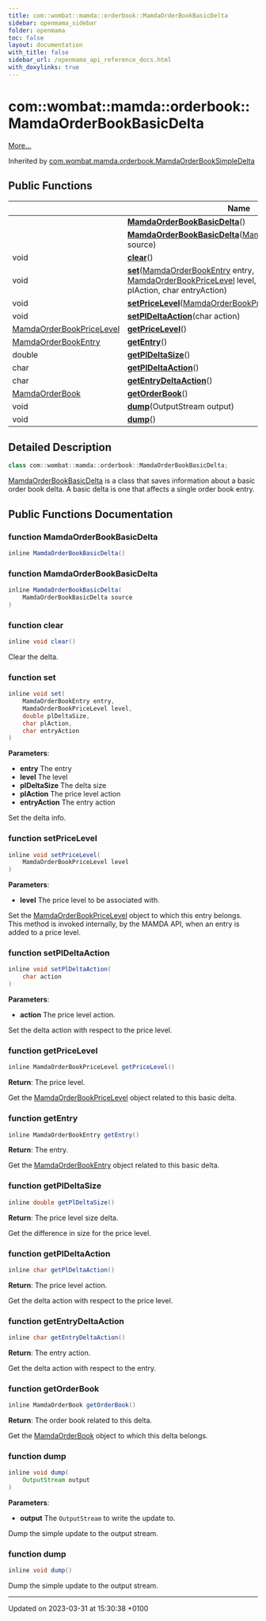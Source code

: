 ```yaml
---
title: com::wombat::mamda::orderbook::MamdaOrderBookBasicDelta
sidebar: openmama_sidebar
folder: openmama
toc: false
layout: documentation
with_title: false
sidebar_url: /openmama_api_reference_docs.html
with_doxylinks: true
---
```


# com::wombat::mamda::orderbook::MamdaOrderBookBasicDelta



 [More...](#detailed-description)

Inherited by [com.wombat.mamda.orderbook.MamdaOrderBookSimpleDelta](classcom_1_1wombat_1_1mamda_1_1orderbook_1_1MamdaOrderBookSimpleDelta.html)

## Public Functions

|                | Name           |
| -------------- | -------------- |
| | **[MamdaOrderBookBasicDelta](classcom_1_1wombat_1_1mamda_1_1orderbook_1_1MamdaOrderBookBasicDelta.html#function-mamdaorderbookbasicdelta)**() |
| | **[MamdaOrderBookBasicDelta](classcom_1_1wombat_1_1mamda_1_1orderbook_1_1MamdaOrderBookBasicDelta.html#function-mamdaorderbookbasicdelta)**([MamdaOrderBookBasicDelta](classcom_1_1wombat_1_1mamda_1_1orderbook_1_1MamdaOrderBookBasicDelta.html) source) |
| void | **[clear](classcom_1_1wombat_1_1mamda_1_1orderbook_1_1MamdaOrderBookBasicDelta.html#function-clear)**() |
| void | **[set](classcom_1_1wombat_1_1mamda_1_1orderbook_1_1MamdaOrderBookBasicDelta.html#function-set)**([MamdaOrderBookEntry](classcom_1_1wombat_1_1mamda_1_1orderbook_1_1MamdaOrderBookEntry.html) entry, [MamdaOrderBookPriceLevel](classcom_1_1wombat_1_1mamda_1_1orderbook_1_1MamdaOrderBookPriceLevel.html) level, double plDeltaSize, char plAction, char entryAction) |
| void | **[setPriceLevel](classcom_1_1wombat_1_1mamda_1_1orderbook_1_1MamdaOrderBookBasicDelta.html#function-setpricelevel)**([MamdaOrderBookPriceLevel](classcom_1_1wombat_1_1mamda_1_1orderbook_1_1MamdaOrderBookPriceLevel.html) level) |
| void | **[setPlDeltaAction](classcom_1_1wombat_1_1mamda_1_1orderbook_1_1MamdaOrderBookBasicDelta.html#function-setpldeltaaction)**(char action) |
| [MamdaOrderBookPriceLevel](classcom_1_1wombat_1_1mamda_1_1orderbook_1_1MamdaOrderBookPriceLevel.html) | **[getPriceLevel](classcom_1_1wombat_1_1mamda_1_1orderbook_1_1MamdaOrderBookBasicDelta.html#function-getpricelevel)**() |
| [MamdaOrderBookEntry](classcom_1_1wombat_1_1mamda_1_1orderbook_1_1MamdaOrderBookEntry.html) | **[getEntry](classcom_1_1wombat_1_1mamda_1_1orderbook_1_1MamdaOrderBookBasicDelta.html#function-getentry)**() |
| double | **[getPlDeltaSize](classcom_1_1wombat_1_1mamda_1_1orderbook_1_1MamdaOrderBookBasicDelta.html#function-getpldeltasize)**() |
| char | **[getPlDeltaAction](classcom_1_1wombat_1_1mamda_1_1orderbook_1_1MamdaOrderBookBasicDelta.html#function-getpldeltaaction)**() |
| char | **[getEntryDeltaAction](classcom_1_1wombat_1_1mamda_1_1orderbook_1_1MamdaOrderBookBasicDelta.html#function-getentrydeltaaction)**() |
| [MamdaOrderBook](classcom_1_1wombat_1_1mamda_1_1orderbook_1_1MamdaOrderBook.html) | **[getOrderBook](classcom_1_1wombat_1_1mamda_1_1orderbook_1_1MamdaOrderBookBasicDelta.html#function-getorderbook)**() |
| void | **[dump](classcom_1_1wombat_1_1mamda_1_1orderbook_1_1MamdaOrderBookBasicDelta.html#function-dump)**(OutputStream output) |
| void | **[dump](classcom_1_1wombat_1_1mamda_1_1orderbook_1_1MamdaOrderBookBasicDelta.html#function-dump)**() |

## Detailed Description

```java
class com::wombat::mamda::orderbook::MamdaOrderBookBasicDelta;
```


[MamdaOrderBookBasicDelta](classcom_1_1wombat_1_1mamda_1_1orderbook_1_1MamdaOrderBookBasicDelta.html) is a class that saves information about a basic order book delta. A basic delta is one that affects a single order book entry. 

## Public Functions Documentation

### function MamdaOrderBookBasicDelta

```java
inline MamdaOrderBookBasicDelta()
```


### function MamdaOrderBookBasicDelta

```java
inline MamdaOrderBookBasicDelta(
    MamdaOrderBookBasicDelta source
)
```


### function clear

```java
inline void clear()
```


Clear the delta. 


### function set

```java
inline void set(
    MamdaOrderBookEntry entry,
    MamdaOrderBookPriceLevel level,
    double plDeltaSize,
    char plAction,
    char entryAction
)
```


**Parameters**: 

  * **entry** The entry 
  * **level** The level 
  * **plDeltaSize** The delta size 
  * **plAction** The price level action 
  * **entryAction** The entry action 


Set the delta info. 


### function setPriceLevel

```java
inline void setPriceLevel(
    MamdaOrderBookPriceLevel level
)
```


**Parameters**: 

  * **level** The price level to be associated with. 


Set the [MamdaOrderBookPriceLevel](classcom_1_1wombat_1_1mamda_1_1orderbook_1_1MamdaOrderBookPriceLevel.html) object to which this entry belongs. This method is invoked internally, by the MAMDA API, when an entry is added to a price level.


### function setPlDeltaAction

```java
inline void setPlDeltaAction(
    char action
)
```


**Parameters**: 

  * **action** The price level action. 


Set the delta action with respect to the price level.


### function getPriceLevel

```java
inline MamdaOrderBookPriceLevel getPriceLevel()
```


**Return**: The price level. 

Get the [MamdaOrderBookPriceLevel](classcom_1_1wombat_1_1mamda_1_1orderbook_1_1MamdaOrderBookPriceLevel.html) object related to this basic delta.


### function getEntry

```java
inline MamdaOrderBookEntry getEntry()
```


**Return**: The entry. 

Get the [MamdaOrderBookEntry](classcom_1_1wombat_1_1mamda_1_1orderbook_1_1MamdaOrderBookEntry.html) object related to this basic delta.


### function getPlDeltaSize

```java
inline double getPlDeltaSize()
```


**Return**: The price level size delta. 

Get the difference in size for the price level.


### function getPlDeltaAction

```java
inline char getPlDeltaAction()
```


**Return**: The price level action. 

Get the delta action with respect to the price level.


### function getEntryDeltaAction

```java
inline char getEntryDeltaAction()
```


**Return**: The entry action. 

Get the delta action with respect to the entry.


### function getOrderBook

```java
inline MamdaOrderBook getOrderBook()
```


**Return**: The order book related to this delta. 

Get the [MamdaOrderBook](classcom_1_1wombat_1_1mamda_1_1orderbook_1_1MamdaOrderBook.html) object to which this delta belongs.


### function dump

```java
inline void dump(
    OutputStream output
)
```


**Parameters**: 

  * **output** The `OutputStream` to write the update to. 


Dump the simple update to the output stream.


### function dump

```java
inline void dump()
```


Dump the simple update to the output stream. 


-------------------------------

Updated on 2023-03-31 at 15:30:38 +0100